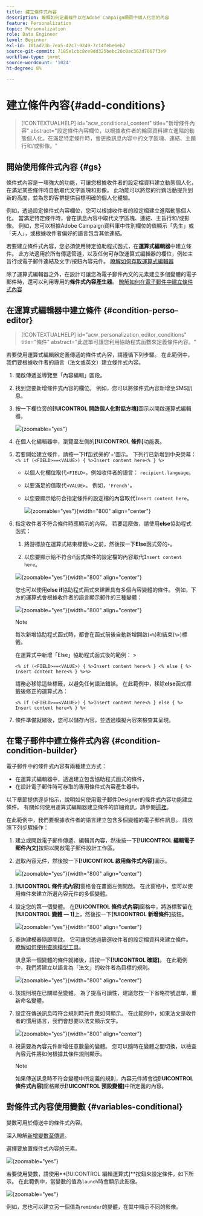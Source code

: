 ```yaml
---
title: 建立條件式內容
description: 瞭解如何定義條件以在Adobe Campaign網頁中個人化您的內容
feature: Personalization
topic: Personalization
role: Data Engineer
level: Beginner
exl-id: 101ad23b-7ea5-42c7-9249-7c14febe6eb7
source-git-commit: 7185e1cbc8ce9dd325bebc20c0ac362d7067f3e9
workflow-type: tm+mt
source-wordcount: '1024'
ht-degree: 8%

---
```


# 建立條件內容{#add-conditions}

>[!CONTEXTUALHELP]
>id="acw_conditional_content"
>title="新增條件內容"
>abstract="設定條件內容欄位，以根據收件者的輪廓資料建立進階的動態個人化。在滿足特定條件時，會更換訊息內容中的文字區塊、連結、主題行和/或影像。"

## 開始使用條件式內容 {#gs}

條件式內容是一項強大的功能，可讓您根據收件者的設定檔資料建立動態個人化，在滿足某些條件時自動取代文字區塊和影像。 此功能可以將您的行銷活動提升到新的高度，並為您的客群提供目標明確的個人化體驗。

例如，透過設定條件式內容欄位，您可以根據收件者的設定檔建立進階動態個人化。 當滿足特定條件時，會在訊息內容中取代文字區塊、連結、主旨行和/或影像。 例如，您可以根據Adobe Campaign資料庫中性別欄位的值顯示「先生」或「夫人」，或根據收件者偏好的語言包含其他連結。

若要建立條件式內容，您必須使用特定協助程式函式，在&#x200B;**運算式編輯器**&#x200B;中建立條件。 此方法適用於所有傳遞管道，以及任何可存取運算式編輯器的欄位，例如主旨行或電子郵件連結及文字/按鈕內容元件。 [瞭解如何存取運算式編輯器](gs-personalization.md#access)

除了運算式編輯器之外，在設計可讓您為電子郵件內文的元素建立多個變體的電子郵件時，還可以利用專用的&#x200B;**條件式內容產生器**。 [瞭解如何在電子郵件中建立條件式內容](#condition-condition-builder)

## 在運算式編輯器中建立條件 {#condition-perso-editor}

>[!CONTEXTUALHELP]
>id="acw_personalization_editor_conditions"
>title="條件"
>abstract="此選單可讓您利用協助程式函數來定義條件內容。"

若要使用運算式編輯器定義傳遞的條件式內容，請遵循下列步驟。 在此範例中，我們要根據收件者的語言（法文或英文）建立條件式內容。

1. 開啟傳遞並導覽至「內容編輯」區段。

1. 找到您要新增條件式內容的欄位。 例如，您可以將條件式內容新增至SMS訊息。

1. 按一下欄位旁的&#x200B;**[!UICONTROL 開啟個人化對話方塊]**&#x200B;圖示以開啟運算式編輯器。

   ![](assets/open-perso-editor-sms.png){zoomable="yes"}

1. 在個人化編輯器中，瀏覽至左側的&#x200B;**[!UICONTROL 條件]**&#x200B;功能表。

1. 若要開始建立條件，請按一下&#x200B;**If**&#x200B;函式旁的&#39;+&#39;圖示。 下列行已新增到中央熒幕： `<% if (<FIELD>==<VALUE>) { %>Insert content here<% } %>`

   * 以個人化欄位取代`<FIELD>`，例如收件者的語言： `recipient.language`。
   * 以要滿足的值取代`<VALUE>`。 例如，`'French'`。
   * 以您要顯示給符合指定條件的設定檔的內容取代`Ìnsert content here`。

     ![](assets/condition-sample1.png){zoomable="yes"}{width="800" align="center"}

1. 指定收件者不符合條件時應顯示的內容。 若要這麼做，請使用&#x200B;**else**&#x200B;協助程式函式：

   1. 將游標放在運算式結束標籤`%>`之前，然後按一下&#x200B;**Else**&#x200B;函式旁的`+`。

   1. 以您要顯示給不符合if函式條件的設定檔的內容取代`Ìnsert content here`。

   ![](assets/condition-sample2.png){zoomable="yes"}{width="800" align="center"}

   您也可以使用&#x200B;**else if**&#x200B;協助程式函式來建置具有多個內容變體的條件。 例如，下方的運算式會根據收件者的語言顯示郵件的三種變體：

   ![](assets/condition-sample3.png){zoomable="yes"}{width="800" align="center"}

   >[!NOTE]
   >
   >每次新增協助程式函式時，都會在函式前後自動新增開啟(`<%`)和結束(`%>`)標籤。
   >
   >在運算式中新增「Else」協助程式函式後的範例： >
   >
   >`<% if (<FIELD>==<VALUE>) { %>Insert content here<% } <% else { %> Insert content here<% } %>%>`
   >
   >請務必移除這些標籤，以避免任何語法錯誤。 在此範例中，移除&#x200B;**else**&#x200B;函式標籤後修正的運算式為：
   >
   >`<% if (<FIELD>==<VALUE>) { %>Insert content here<% } else { %> Insert content here<% } %>`

1. 條件準備就緒後，您可以儲存內容，並透過模擬內容來檢查其呈現。

## 在電子郵件中建立條件式內容 {#condition-condition-builder}

電子郵件中的條件式內容有兩種建立方式：
* 在運算式編輯器中，透過建立包含協助程式函式的條件，
* 在設計電子郵件時可存取的專用條件式內容產生器中。

以下章節提供逐步指示，說明如何使用電子郵件Designer的條件式內容功能建立條件。 有關如何使用運算式編輯器建立條件的詳細資訊，請參閱[這裡](#condition-perso-editor)。

在此範例中，我們要根據收件者的語言建立包含多個變體的電子郵件訊息。 請依照下列步驟操作：

1. 建立或開啟電子郵件傳遞、編輯其內容，然後按一下&#x200B;**[!UICONTROL 編輯電子郵件內文]**&#x200B;按鈕以開啟電子郵件設計工作區。

1. 選取內容元件，然後按一下&#x200B;**[!UICONTROL 啟用條件式內容]**&#x200B;圖示。

   ![](assets/condition-email-enable.png){zoomable="yes"}{width="800" align="center"}

1. **[!UICONTROL 條件式內容]**&#x200B;窗格會在畫面左側開啟。 在此窗格中，您可以使用條件來建立所選內容元件的多個變體。

1. 設定您的第一個變體。 在&#x200B;**[!UICONTROL 條件式內容]**&#x200B;窗格中，將游標暫留在&#x200B;**[!UICONTROL 變體 — 1]**&#x200B;上，然後按一下&#x200B;**[!UICONTROL 新增條件]**&#x200B;按鈕。

   ![](assets/condition-add-condition.png){zoomable="yes"}{width="800" align="center"}

1. 查詢建模器隨即開啟。 它可讓您透過篩選收件者的設定檔資料來建立條件。 [瞭解如何使用查詢模型工具](../query/query-modeler-overview.md)。

   訊息第一個變體的條件就緒後，請按一下&#x200B;**[!UICONTROL 確認]**。 在此範例中，我們將建立以語言為「法文」的收件者為目標的規則。

   ![](assets/condition-example.png){zoomable="yes"}{width="800" align="center"}

1. 該規則現在已關聯至變體。 為了提高可讀性，建議您按一下省略符號選單，重新命名變體。

1. 設定在傳送訊息時符合規則時元件應如何顯示。 在此範例中，如果法文是收件者的慣用語言，我們會想要以法文顯示文字。

   ![](assets/condition-email-variant1.png){zoomable="yes"}{width="800" align="center"}

1. 視需要為內容元件新增任意數量的變體。 您可以隨時在變體之間切換，以檢查內容元件將如何根據其條件規則顯示。

   >[!NOTE]
   >如果傳送訊息時不符合變體中所定義的規則，內容元件將會從&#x200B;**[!UICONTROL 條件式內容]**&#x200B;窗格顯示&#x200B;**[!UICONTROL 預設變體]**&#x200B;中所定義的內容。

## 對條件式內容使用變數 {#variables-conditional}

變數可用於傳送中的條件式內容。

深入瞭解[新增變數至傳遞](../advanced-settings/delivery-settings.md#variables-delivery)。

選擇要放置條件式內容的元素。

![](assets/variables-conditional.png){zoomable="yes"}

若要使用變數，請使用&#x200B;**[!UICONTROL 編輯運算式]**按鈕來設定條件，如下所示。
在此範例中，當變數的值為`launch`時會顯示此影像。

![](assets/variables-condition.png){zoomable="yes"}

例如，您也可以建立另一個值為`reminder`的變體，在其中顯示不同的影像。
